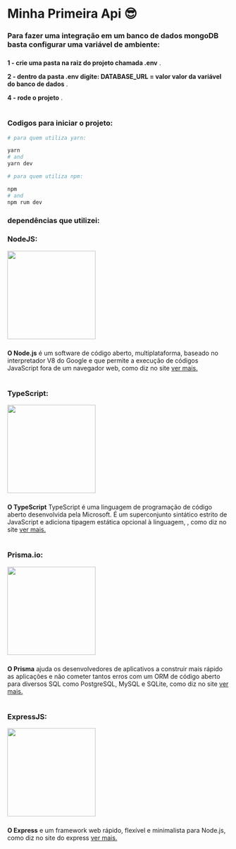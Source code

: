 # Minha Primeira Api 😎

###

### Para fazer uma integração em um banco de dados mongoDB basta configurar uma variável de ambiente:

###

**1 - crie uma pasta na raiz do projeto chamada .env** .

**2 - dentro da pasta .env digite: DATABASE_URL = valor valor da variável do banco de dados** .

**4 - rode o projeto** .

#

### Codigos para iniciar o projeto:

```bash 
# para quem utiliza yarn: 

yarn
# and
yarn dev

# para quem utiliza npm:

npm
# and
npm rum dev
```



### dependências que utilizei:

### NodeJS:

<div styles="display: grid; ;place-items: center; place-content:center; spacing:50px">
  <img src="https://upload.wikimedia.org/wikipedia/commons/thumb/7/7e/Node.js_logo_2015.svg/1280px-Node.js_logo_2015.svg.png" width="200px"/>
</div>

###

**O Node.js** é um software de código aberto, multiplataforma, baseado no interpretador V8 do Google e que permite a execução de códigos JavaScript fora de um navegador web, como diz no site [ver mais.](https://nodejs.org)

###
#

### TypeScript:

<div styles="display: grid; ;place-items: center; place-content:center; spacing:50px">
  <img src="https://upload.wikimedia.org/wikipedia/commons/thumb/4/4c/Typescript_logo_2020.svg/200px-Typescript_logo_2020.svg.png" width="200px"/>
</div>

###

**O TypeScript** TypeScript é uma linguagem de programação de código aberto desenvolvida pela Microsoft. É um superconjunto sintático estrito de JavaScript e adiciona tipagem estática opcional à linguagem, , como diz no site [ver mais.](https://www.typescriptlang.org)

###
#

### Prisma.io:

<div styles="display: grid; ;place-items: center; place-content:center; spacing:50px">
  <img src="https://tsed.io/prisma-2.svg" width="200px"/>
</div>

### 

**O Prisma** ajuda os desenvolvedores de aplicativos a construir mais rápido as aplicações e não
cometer tantos erros com um ORM de código aberto para diversos SQL como PostgreSQL, MySQL e SQLite, como diz no site [ver mais.](https://www.prisma.io)

### 
#

### ExpressJS:

<div styles="display: grid; ;place-items: center; place-content:center; spacing:50px">
  <img src="https://upload.wikimedia.org/wikipedia/commons/6/64/Expressjs.png" width="200px"/>
</div>

### 

**O Express** e um framework web rápido, flexível e minimalista para Node.js, como diz no site do express [ver mais.](https://expressjs.com)

###
